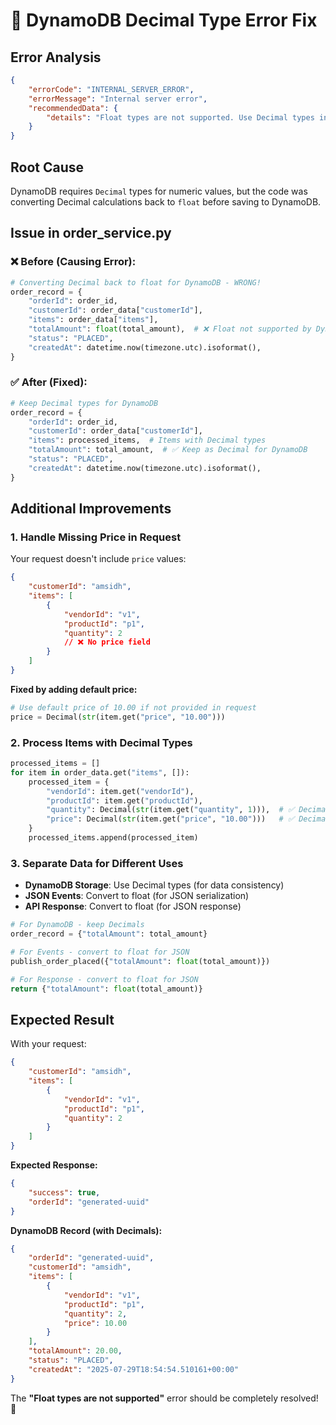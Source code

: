 # 🔧 DynamoDB Decimal Type Error Fix

## Error Analysis
```json
{
    "errorCode": "INTERNAL_SERVER_ERROR",
    "errorMessage": "Internal server error",
    "recommendedData": {
        "details": "Float types are not supported. Use Decimal types instead."
    }
}
```

## Root Cause
DynamoDB requires `Decimal` types for numeric values, but the code was converting Decimal calculations back to `float` before saving to DynamoDB.

## Issue in order_service.py

### ❌ **Before (Causing Error):**
```python
# Converting Decimal back to float for DynamoDB - WRONG!
order_record = {
    "orderId": order_id,
    "customerId": order_data["customerId"],
    "items": order_data["items"],
    "totalAmount": float(total_amount),  # ❌ Float not supported by DynamoDB
    "status": "PLACED",
    "createdAt": datetime.now(timezone.utc).isoformat(),
}
```

### ✅ **After (Fixed):**
```python
# Keep Decimal types for DynamoDB
order_record = {
    "orderId": order_id,
    "customerId": order_data["customerId"],
    "items": processed_items,  # Items with Decimal types
    "totalAmount": total_amount,  # ✅ Keep as Decimal for DynamoDB
    "status": "PLACED",
    "createdAt": datetime.now(timezone.utc).isoformat(),
}
```

## Additional Improvements

### 1. **Handle Missing Price in Request**
Your request doesn't include `price` values:
```json
{
    "customerId": "amsidh",
    "items": [
        {
            "vendorId": "v1",
            "productId": "p1",
            "quantity": 2
            // ❌ No price field
        }
    ]
}
```

**Fixed by adding default price:**
```python
# Use default price of 10.00 if not provided in request
price = Decimal(str(item.get("price", "10.00")))
```

### 2. **Process Items with Decimal Types**
```python
processed_items = []
for item in order_data.get("items", []):
    processed_item = {
        "vendorId": item.get("vendorId"),
        "productId": item.get("productId"),
        "quantity": Decimal(str(item.get("quantity", 1))),  # ✅ Decimal for DynamoDB
        "price": Decimal(str(item.get("price", "10.00")))   # ✅ Decimal for DynamoDB
    }
    processed_items.append(processed_item)
```

### 3. **Separate Data for Different Uses**
- **DynamoDB Storage**: Use Decimal types (for data consistency)
- **JSON Events**: Convert to float (for JSON serialization)
- **API Response**: Convert to float (for JSON response)

```python
# For DynamoDB - keep Decimals
order_record = {"totalAmount": total_amount}

# For Events - convert to float for JSON
publish_order_placed({"totalAmount": float(total_amount)})

# For Response - convert to float for JSON
return {"totalAmount": float(total_amount)}
```

## Expected Result

With your request:
```json
{
    "customerId": "amsidh",
    "items": [
        {
            "vendorId": "v1",
            "productId": "p1",
            "quantity": 2
        }
    ]
}
```

**Expected Response:**
```json
{
    "success": true,
    "orderId": "generated-uuid"
}
```

**DynamoDB Record (with Decimals):**
```json
{
    "orderId": "generated-uuid",
    "customerId": "amsidh",
    "items": [
        {
            "vendorId": "v1",
            "productId": "p1",
            "quantity": 2,
            "price": 10.00
        }
    ],
    "totalAmount": 20.00,
    "status": "PLACED",
    "createdAt": "2025-07-29T18:54:54.510161+00:00"
}
```

The **"Float types are not supported"** error should be completely resolved! 🎯
